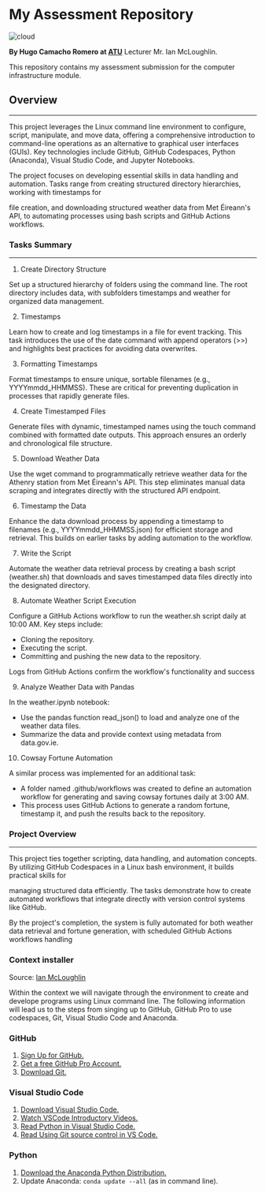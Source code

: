 # My Assessment Repository  

![cloud](img/cloud_infrastructure.jpg)

**By Hugo Camacho Romero at [ATU](https://www.atu.ie/)** Lecturer Mr. Ian McLoughlin.

This repository contains my assessment submission for the computer infrastructure module.

## Overview

***

This project leverages the Linux command line environment to configure, script, manipulate, and move data, offering a comprehensive introduction to command-line operations as an alternative to graphical user interfaces (GUIs). Key technologies include GitHub, GitHub Codespaces, Python (Anaconda), Visual Studio Code, and Jupyter Notebooks.

The project focuses on developing essential skills in data handling and automation. Tasks range from creating structured directory hierarchies, working with timestamps for

file creation, and downloading structured weather data from Met Éireann's API, to automating processes using bash scripts and GitHub Actions workflows.

### Tasks Summary

***
1. Create Directory Structure

Set up a structured hierarchy of folders using the command line. The root directory includes data, with subfolders timestamps and weather for organized data management.

2. Timestamps

Learn how to create and log timestamps in a file for event tracking. This task introduces the use of the date command with append operators (>>) and highlights best practices for avoiding data overwrites.

3. Formatting Timestamps

Format timestamps to ensure unique, sortable filenames (e.g., YYYYmmdd_HHMMSS). These are critical for preventing duplication in processes that rapidly generate files.

4. Create Timestamped Files

Generate files with dynamic, timestamped names using the touch command combined with formatted date outputs. This approach ensures an orderly and chronological file structure.

5. Download Weather Data

Use the wget command to programmatically retrieve weather data for the Athenry station from Met Éireann's API. This step eliminates manual data scraping and integrates directly with the structured API endpoint.

6. Timestamp the Data

Enhance the data download process by appending a timestamp to filenames (e.g., YYYYmmdd_HHMMSS.json) for efficient storage and retrieval. This builds on earlier tasks by adding automation to the workflow.

7. Write the Script

Automate the weather data retrieval process by creating a bash script (weather.sh) that downloads and saves timestamped data files directly into the designated directory.

8. Automate Weather Script Execution

Configure a GitHub Actions workflow to run the weather.sh script daily at 10:00 AM. Key steps include:

- Cloning the repository.
- Executing the script.
- Committing and pushing the new data to the repository.

Logs from GitHub Actions confirm the workflow's functionality and success

9. Analyze Weather Data with Pandas

In the weather.ipynb notebook:

- Use the pandas function read_json() to load and analyze one of the weather data files.
- Summarize the data and provide context using metadata from data.gov.ie.

10. Cowsay Fortune Automation

A similar process was implemented for an additional task:

- A folder named .github/workflows was created to define an automation workflow for generating and saving cowsay fortunes daily at 3:00 AM.
- This process uses GitHub Actions to generate a random fortune, timestamp it, and push the results back to the repository.


### Project Overview
***

This project ties together scripting, data handling, and automation concepts. By utilizing GitHub Codespaces in a Linux bash environment, it builds practical skills for

managing structured data efficiently. The tasks demonstrate how to create automated workflows that integrate directly with version control systems like GitHub.

By the project's completion, the system is fully automated for both weather data retrieval and fortune generation, with scheduled GitHub Actions workflows handling 



### Context installer

Source: [Ian McLoughlin](https://github.com/ianmcloughlin/2425_computer_infrastructure/tree/main)

Within the context we will navigate through the environment to create and develope programs using Linux command
line. The following information will lead us to the steps  from singing up to GitHub, GitHub Pro to use
codespaces, Git, Visual Studio Code and Anaconda.

### GitHub

1. [Sign Up for GitHub.](https://github.com/signup)
2. [Get a free GitHub Pro Account.](https://github.com/education/students)
3. [Download Git.](https://git-scm.com/downloads)

### Visual Studio Code

1. [Download Visual Studio Code.](https://code.visualstudio.com/Download)
2. [Watch VSCode Introductory Videos.](https://code.visualstudio.com/docs/getstarted/introvideos)
3. [Read Python in Visual Studio Code.](https://code.visualstudio.com/docs/languages/python)
4. [Read Using Git source control in VS Code.](https://code.visualstudio.com/docs/sourcecontrol/overview)

### Python

1. [Download the Anaconda Python Distribution.](https://www.anaconda.com/download/success)
2. Update Anaconda: `conda update --all` (as in command line).
